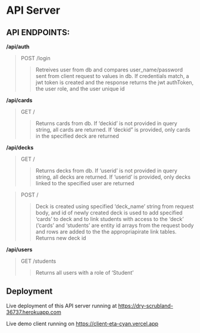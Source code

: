 # API Server

## API ENDPOINTS:

**/api/auth**

> POST /login
>
> > Retreives user from db and compares user_name/password sent from client request to values in db. If credentials match, a jwt token is created and the response returns the jwt authToken, the user role, and the user unique id

**/api/cards**

> GET /
>
> > Returns cards from db. If ‘deckid’ is not provided in query string, all cards are returned. If ‘deckid” is provided, only cards in the specified deck are returned

**/api/decks**

> GET /
>
> > Returns decks from db. If ‘userid’ is not provided in query string, all decks are returned. If ‘userid’ is provided, only decks linked to the specified user are returned

> POST /
>
> > Deck is created using specified ‘deck_name’ string from request body, and id of newly created deck is used to add specified ‘cards’ to deck and to link students with access to the ‘deck’ (‘cards’ and ‘students’ are entity id arrays from the request body and rows are added to the the appropriapirate link tables. Returns new deck id

**/api/users**

> GET /students
>
> > Returns all users with a role of ‘Student’

## Deployment

Live deployment of this API server running at <https://dry-scrubland-36737.herokuapp.com>

Live demo client running on <https://client-eta-cyan.vercel.app>
